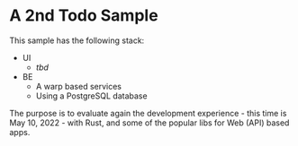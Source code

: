 # A 2nd Todo Sample

This sample has the following stack:

- UI
  - _tbd_
- BE
  - A warp based services
  - Using a PostgreSQL database

The purpose is to evaluate again the development experience - this time is May 10, 2022 - with Rust, and some of the popular libs for Web (API) based apps.

<br/>

